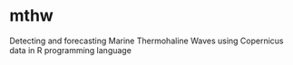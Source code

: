 # mthw
Detecting and forecasting Marine Thermohaline Waves using Copernicus data in R programming language
